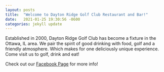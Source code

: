 ```yaml
---
layout: posts
title:  "Welcome to Dayton Ridge Golf Club Restaurant and Bar!"
date:   2021-01-25 19:30:56 -0600
categories: jekyll update
---
```

Established in 2000, Dayton Ridge Golf Club has become a fixture in the Ottawa, IL area. We pair the spirit of good drinking with food, golf and a friendly atmosphere. Which makes for one deliciously unique experience. Come visit us to golf, drink and eat!



Check out our [Facebook Page][facebook] for more info!

[facebook]: https://www.facebook.com/daytonridgegolf
